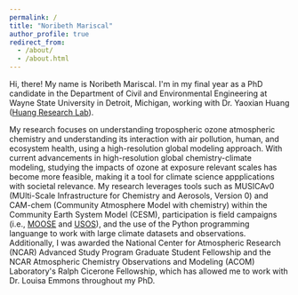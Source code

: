 ```yaml
---
permalink: /
title: "Noribeth Mariscal"
author_profile: true
redirect_from: 
  - /about/
  - /about.html
---
```


Hi, there! My name is Noribeth Mariscal. I'm in my final year as a PhD candidate in the Department of Civil and Environmental Engineering at Wayne State University in Detroit, Michigan, working with Dr. Yaoxian Huang ([Huang Research Lab](https://www.huanglabwayne.com/)). 

My research focuses on understanding tropospheric ozone atmospheric chemistry and understanding its interaction with air pollution, human, and ecosystem health, using a high-resolution global modeling approach. With current advancements in high-resolution global chemistry-climate modeling, studying the impacts of ozone at exposure relevant scales has become more feasible, making it a tool for climate science appplications with societal relevance. My research leverages tools such as MUSICAv0 (MUlti-Scale Infrastructure for Chemistry and Aerosols, Version 0) and CAM-chem (Community Atmosphere Model with chemistry) within the Community Earth System Model (CESM), participation is field campaigns (i.e., [MOOSE](https://www-air.larc.nasa.gov/missions/moose/) and [USOS](https://csl.noaa.gov/groups/csl7/measurements/2024usos/)), and the use of the Python programming languange to work with large climate datasets and observations. Additionally, I was awarded the National Center for Atmospheric Research (NCAR) Advanced Study Program Graduate Student Fellowship and the NCAR Atmospheric Chemistry Observations and Modeling (ACOM) Laboratory's Ralph Cicerone Fellowship, which has allowed me to work with Dr. Louisa Emmons throughout my PhD. 
